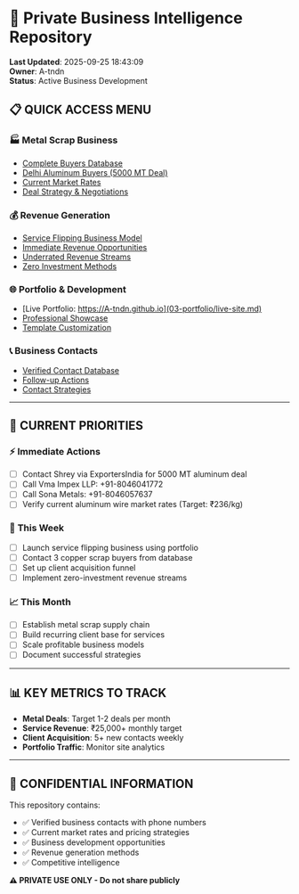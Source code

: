 # 🎯 Private Business Intelligence Repository

**Last Updated**: 2025-09-25 18:43:09  
**Owner**: A-tndn  
**Status**: Active Business Development  

## 📋 **QUICK ACCESS MENU**

### 🏭 **Metal Scrap Business**
- [Complete Buyers Database](01-metal-scrap-business/buyers-database.md)
- [Delhi Aluminum Buyers (5000 MT Deal)](01-metal-scrap-business/delhi-aluminum-buyers.md)
- [Current Market Rates](01-metal-scrap-business/market-rates.md)
- [Deal Strategy & Negotiations](01-metal-scrap-business/deal-strategy.md)

### 💰 **Revenue Generation**
- [Service Flipping Business Model](02-revenue-strategies/service-flipping-guide.md)
- [Immediate Revenue Opportunities](02-revenue-strategies/immediate-opportunities.md)
- [Underrated Revenue Streams](02-revenue-strategies/underrated-streams.md)
- [Zero Investment Methods](02-revenue-strategies/zero-investment.md)

### 🌐 **Portfolio & Development**
- [Live Portfolio: https://A-tndn.github.io](03-portfolio/live-site.md)
- [Professional Showcase](03-portfolio/showcase-setup.md)
- [Template Customization](03-portfolio/customization.md)

### 📞 **Business Contacts**
- [Verified Contact Database](04-business-contacts/verified-contacts.md)
- [Follow-up Actions](04-business-contacts/follow-up-plans.md)
- [Contact Strategies](04-business-contacts/contact-strategies.md)

---

## 🎯 **CURRENT PRIORITIES**

### ⚡ **Immediate Actions**
- [ ] Contact Shrey via ExportersIndia for 5000 MT aluminum deal
- [ ] Call Vma Impex LLP: +91-8046041772
- [ ] Call Sona Metals: +91-8046057637
- [ ] Verify current aluminum wire market rates (Target: ₹236/kg)

### 💼 **This Week**
- [ ] Launch service flipping business using portfolio
- [ ] Contact 3 copper scrap buyers from database
- [ ] Set up client acquisition funnel
- [ ] Implement zero-investment revenue streams

### 📈 **This Month**
- [ ] Establish metal scrap supply chain
- [ ] Build recurring client base for services
- [ ] Scale profitable business models
- [ ] Document successful strategies

---

## 📊 **KEY METRICS TO TRACK**

- **Metal Deals**: Target 1-2 deals per month
- **Service Revenue**: ₹25,000+ monthly target
- **Client Acquisition**: 5+ new contacts weekly
- **Portfolio Traffic**: Monitor site analytics

---

## 🔐 **CONFIDENTIAL INFORMATION**

This repository contains:
- ✅ Verified business contacts with phone numbers
- ✅ Current market rates and pricing strategies
- ✅ Business development opportunities
- ✅ Revenue generation methods
- ✅ Competitive intelligence

**⚠️ PRIVATE USE ONLY - Do not share publicly**
